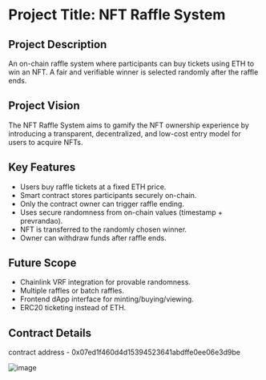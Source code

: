 # Project Title: NFT Raffle System

## Project Description
An on-chain raffle system where participants can buy tickets using ETH to win an NFT. A fair and verifiable winner is selected randomly after the raffle ends.

## Project Vision
The NFT Raffle System aims to gamify the NFT ownership experience by introducing a transparent, decentralized, and low-cost entry model for users to acquire NFTs.

## Key Features
- Users buy raffle tickets at a fixed ETH price.
- Smart contract stores participants securely on-chain.
- Only the contract owner can trigger raffle ending.
- Uses secure randomness from on-chain values (timestamp + prevrandao).
- NFT is transferred to the randomly chosen winner.
- Owner can withdraw funds after raffle ends.

## Future Scope
- Chainlink VRF integration for provable randomness.
- Multiple raffles or batch raffles.
- Frontend dApp interface for minting/buying/viewing.
- ERC20 ticketing instead of ETH.

## Contract Details
contract address - 0x07ed1f460d4d15394523641abdffe0ee06e3d9be






![image](https://github.com/user-attachments/assets/d7628fc0-a72c-47d4-893b-98f06c40ff89)

